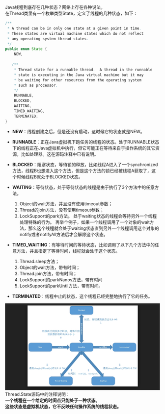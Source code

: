Java线程到底存在几种状态？网络上存在各种说法。  
在Thread类里有一个枚举类型State，定义了线程的几种状态，如下：
```java
/**
 * A thread can be in only one state at a given point in time.
 * These states are virtual machine states which do not reflect
 * any operating system thread states.
 */
public enum State {
    NEW,
    
   /** 
    * Thread state for a runnable thread.  A thread in the runnable
    * state is executing in the Java virtual machine but it may
    * be waiting for other resources from the operating system
    * such as processor.
    */
    RUNNABLE,
    BLOCKED,
    WAITING,
    TIMED_WAITING,
    TERMINATED;
}
```
- **NEW**：线程创建之后，但是还没有启动，这时候它的状态就是NEW。

- **RUNNABLE**：正在Java虚拟机下跑任务的线程的状态。处于RUNNABLE状态下的线程正在Java虚拟机中执行，但它可能正在等待来自于操作系统的其它资源，比如处理器。这在源码注释中已有说明。

- **BLOCKED**：阻塞状态，等待锁的释放，比如线程A进入了一个synchronized方法，线程B也想进入这个方法，但是这个方法的锁已经被线程A获取了，这个时候线程B就处于BLOCKED状态。

- **WAITING**：等待状态，处于等待状态的线程是由于执行了3个方法中的任意方法。      
    1. Object的wait方法，并且没有使用timeout参数；  
    2. Thread的join方法，没有使用timeout参数；  
    3. LockSupport的park方法。
    处于waiting状态的线程会等待另外一个线程处理特殊的行为。 再举个例子，如果一个线程调用了一个对象的wait方法，那么这个线程就会处于waiting状态直到另外一个线程调用这个对象的notify或者notifyAll方法后才会解除这个状态。
    
- **TIMED_WAITING**：有等待时间的等待状态，比如调用了以下几个方法中的任意方法，并且指定了等待时间，线程就会处于这个状态。  
    1. Thread.sleep方法；
    2. Object的wait方法，带有时间；
    3. Thread.join方法，带有时间；
    4. LockSupport的parkNanos方法，带有时间 
    5. LockSupport的parkUntil方法，带有时间。
    
- **TERMINATED**：线程中止的状态，这个线程已经完整地执行了它的任务。

![](https://github.com/tsfeng/JavaRobot/raw/master/blog/CommonFile/Thread02.png)
Thread.State源码中的注释说明：  
**一个线程在一个给定的时间点只能处于一种状态。**  
**这些状态是虚拟机状态，它不反映任何操作系统的线程状态。**

  




